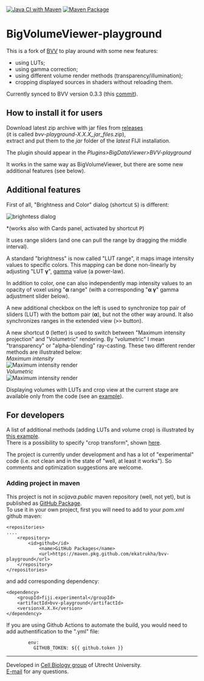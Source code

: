 [![Java CI with Maven](https://github.com/ekatrukha/bvv-playground/actions/workflows/build-maven.yml/badge.svg)](https://github.com/ekatrukha/bvv-playground/actions/workflows/build-maven.yml) [![Maven Package](https://github.com/ekatrukha/bvv-playground/actions/workflows/maven-publish.yml/badge.svg)](https://github.com/ekatrukha/bvv-playground/actions/workflows/maven-publish.yml)
# BigVolumeViewer-playground

This is a fork of [BVV](https://github.com/bigdataviewer/bigvolumeviewer-core) to play around with some new features:
- using LUTs;
- using gamma correction;
- using different volume render methods (transparency/illumination);
- cropping displayed sources in shaders without reloading them.

Currently synced to BVV version 0.3.3 (this [commit](https://github.com/bigdataviewer/bigvolumeviewer-core/commit/60fe3d0595f1a68dd45f85e216f09b369eaa165d)).

## How to install it for users

Download latest zip archive with jar files from <a href="https://github.com/ekatrukha/bvv-playground/releases">releases</a>  
(it is called *bvv-playground-X.X.X_jar_files.zip*),   
extract and put them to the _jar_ folder of the _latest_ FIJI installation.

The plugin should appear in the _Plugins>BigDataViewer>BVV-playground_

It works in the same way as BigVolumeViewer, but there are some new additional features (see below).

## Additional features

First of all, "Brightness and Color" dialog (shortcut <kbd>S</kbd>) is different:

![brighntess dialog](https://katpyxa.info/software/bvv_playground/bvvPG_brightness.png)  

*(works also with Cards panel, activated by shortcut <kbd>P</kbd>)

It uses range sliders (and one can pull the range by dragging the middle interval).

A standard "brightness" is now called "LUT range", it maps image intensity values to specific colors. This mapping can be done non-linearly by adjusting "LUT **γ**", [gamma](https://en.wikipedia.org/wiki/Gamma_correction) value (a power-law).  

In addition to color, one can also independently map intensity values to an opacity of voxel using "**α** range" (with a corresponding "**α γ**" gamma adjustment slider below).

A new additional checkbox on the left is used to synchronize top pair of sliders (LUT) with the bottom pair (**α**), but not the other way around. It also synchronizes ranges in the extended view (<kbd>>></kbd> button).

A new shortcut <kbd>O</kbd> (letter) is used to switch between "Maximum intensity projection" and "Volumetric" rendering. By "volumetric" I mean "transparency" or "alpha-blending" ray-casting. These two different render methods are illustrated below:  
_Maximum intensity_  
![Maximum intensity render](https://katpyxa.info/software/bvv_playground/bvvPG_maximum_intensity_render.png)  
_Volumetric_  
![Maximum intensity render](https://katpyxa.info/software/bvv_playground/bvvPG_volumetric_render.png)  

Displaying volumes with LUTs and crop view at the current stage are available only from the code (see an [example](https://github.com/ekatrukha/bvv-playground/blob/master/src/test/java/bvv/examples/BT_Example01.java)).

## For developers

A list of additional methods (adding LUTs and volume crop) is illustrated by [this example](https://github.com/ekatrukha/bvv-playground/blob/master/src/test/java/bvv/vistools/examples/BT_Example01.java).  
There is a possibility to specify "crop transform", shown [here](https://github.com/ekatrukha/bvv-playground/blob/master/src/test/java/bvv/vistools/examples/BT_Example02.java).   
   
The project is currently under development and has a lot of "experimental" code (i.e. not clean and in the state of "well, at least it works"). So comments and optimization suggestions are welcome.

### Adding project in maven
This project is not in _scijava.public_ maven repository (well, not yet), but is published as [GitHub Package](https://github.com/ekatrukha?tab=packages&repo_name=bvv-playground).  
To use it in your own project, first you will need to add to your _pom.xml_ github maven:
```
<repositories>
....	
	<repository>
   		<id>github</id>
    		<name>GitHub Packages</name>
    		<url>https://maven.pkg.github.com/ekatrukha/bvv-playground</url>
	</repository>
</repositories>
```
and add corresponding dependency:
```
<dependency>
	<groupId>fiji.experimental</groupId>
	<artifactId>bvv-playground</artifactId>
	<version>X.X.X</version>
</dependency>
```
If you are using Github Actions to automate the build, you would need to add authentification to the ".yml" file:
```
        env:
          GITHUB_TOKEN: ${{ github.token }}
```

 


----------
Developed in <a href='http://cellbiology.science.uu.nl/'>Cell Biology group</a> of Utrecht University.  
<a href="mailto:katpyxa@gmail.com">E-mail</a> for any questions.
